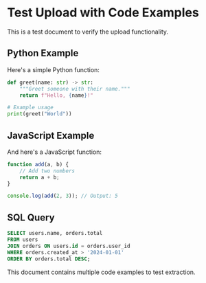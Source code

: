 # Test Upload with Code Examples

This is a test document to verify the upload functionality.

## Python Example

Here's a simple Python function:

```python
def greet(name: str) -> str:
    """Greet someone with their name."""
    return f"Hello, {name}!"

# Example usage
print(greet("World"))
```

## JavaScript Example

And here's a JavaScript function:

```javascript
function add(a, b) {
    // Add two numbers
    return a + b;
}

console.log(add(2, 3)); // Output: 5
```

## SQL Query

```sql
SELECT users.name, orders.total
FROM users
JOIN orders ON users.id = orders.user_id
WHERE orders.created_at > '2024-01-01'
ORDER BY orders.total DESC;
```

This document contains multiple code examples to test extraction.